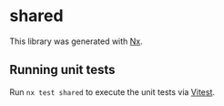 # shared

This library was generated with [Nx](https://nx.dev).

## Running unit tests

Run `nx test shared` to execute the unit tests via [Vitest](https://vitest.dev).
